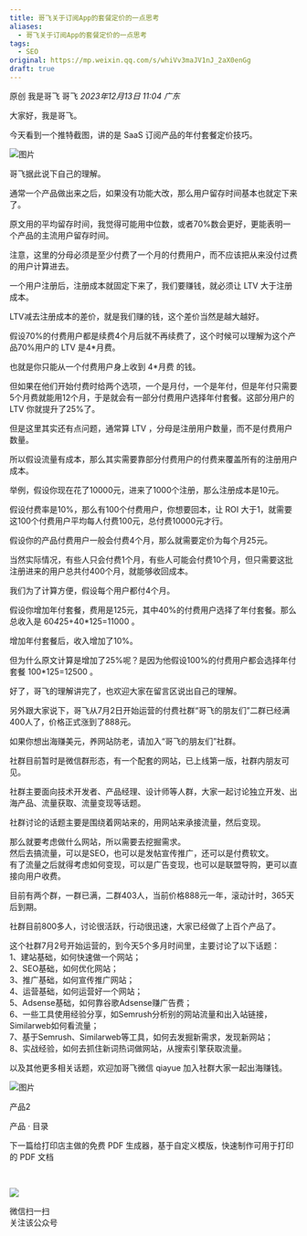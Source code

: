 ```yaml
---
title: 哥飞关于订阅App的套餐定价的一点思考
aliases:
  - 哥飞关于订阅App的套餐定价的一点思考
tags:
  - SEO
original: https://mp.weixin.qq.com/s/whiVv3maJV1nJ_2aX0enGg
draft: true
---
```



原创 我是哥飞 哥飞 _2023年12月13日 11:04_ _广东_

大家好，我是哥飞。  

今天看到一个推特截图，讲的是 SaaS 订阅产品的年付套餐定价技巧。

![图片](https://mmbiz.qpic.cn/sz_mmbiz_png/LBrX00GQeicuCk5hZlia9NXR4gV9jAbxtqxTgedzh5zqNs6JOPy7moVvxia3LY3iaVF2OMfS1qmrLiaicIt96VSBcuFw/640?wx_fmt=png&from=appmsg&tp=webp&wxfrom=5&wx_lazy=1&wx_co=1)

哥飞据此说下自己的理解。  

通常一个产品做出来之后，如果没有功能大改，那么用户留存时间基本也就定下来了。

原文用的平均留存时间，我觉得可能用中位数，或者70%数会更好，更能表明一个产品的主流用户留存时间。

注意，这里的分母必须是至少付费了一个月的付费用户，而不应该把从来没付过费的用户计算进去。

一个用户注册后，注册成本就固定下来了，我们要赚钱，就必须让 LTV 大于注册成本。

LTV减去注册成本的差价，就是我们赚的钱，这个差价当然是越大越好。

假设70%的付费用户都是续费4个月后就不再续费了，这个时候可以理解为这个产品70%用户的 LTV 是4*月费。

也就是你只能从一个付费用户身上收到 4*月费 的钱。

但如果在他们开始付费时给两个选项，一个是月付，一个是年付，但是年付只需要5个月费就能用12个月，于是就会有一部分付费用户选择年付套餐。这部分用户的 LTV 你就提升了25%了。

但是这里其实还有点问题，通常算 LTV ，分母是注册用户数量，而不是付费用户数量。

所以假设流量有成本，那么其实需要靠部分付费用户的付费来覆盖所有的注册用户成本。

举例，假设你现在花了10000元，进来了1000个注册，那么注册成本是10元。

假设付费率是10%，那么有100个付费用户，你想要回本，让 ROI 大于1，就需要这100个付费用户平均每人付费100元，总付费10000元才行。

假设你的产品付费用户一般会付费4个月，那么就需要定价为每个月25元。  

当然实际情况，有些人只会付费1个月，有些人可能会付费10个月，但只需要这批注册进来的用户总共付400个月，就能够收回成本。

我们为了计算方便，假设每个用户都付4个月。

假设你增加年付套餐，费用是125元，其中40%的付费用户选择了年付套餐。那么总收入是 60*4*25+40*125=11000 。

增加年付套餐后，收入增加了10%。

但为什么原文计算是增加了25%呢？是因为他假设100%的付费用户都会选择年付套餐 100*125=12500 。

好了，哥飞的理解讲完了，也欢迎大家在留言区说出自己的理解。  

另外跟大家说下，哥飞从7月2日开始运营的付费社群“哥飞的朋友们”二群已经满400人了，价格正式涨到了888元。  

如果你想出海赚美元，养网站防老，请加入“哥飞的朋友们”社群。

社群目前暂时是微信群形态，有一个配套的网站，已上线第一版，社群内朋友可见。  
  
社群主要面向技术开发者、产品经理、设计师等人群，大家一起讨论独立开发、出海产品、流量获取、流量变现等话题。  
  
社群讨论的话题主要是围绕着网站来的，用网站来承接流量，然后变现。  
  
那么就要考虑做什么网站，所以需要去挖掘需求。  
然后去搞流量，可以是SEO，也可以是发帖宣传推广，还可以是付费软文。  
有了流量之后就得考虑如何变现，可以是广告变现，也可以是联盟导购，更可以直接向用户收费。  
  
目前有两个群，一群已满，二群403人，当前价格888元一年，滚动计时，365天后到期。  
  
社群目前800多人，讨论很活跃，行动很迅速，大家已经做了上百个产品了。  
  
这个社群7月2号开始运营的，到今天5个多月时间里，主要讨论了以下话题：  
1、建站基础，如何快速做一个网站；  
2、SEO基础，如何优化网站；  
3、推广基础，如何宣传推广网站；  
4、运营基础，如何运营好一个网站；  
5、Adsense基础，如何靠谷歌Adsense赚广告费；  
6、一些工具使用经验分享，如Semrush分析别的网站流量和出入站链接，Similarweb如何看流量；  
7、基于Semrush、Similarweb等工具，如何去发掘新需求，发现新网站；  
8、实战经验，如何去抓住新词热词做网站，从搜索引擎获取流量。  
  
以及其他更多相关话题，欢迎加哥飞微信 qiayue 加入社群大家一起出海赚钱。

![图片](https://mmbiz.qpic.cn/sz_mmbiz_png/LBrX00GQeicsG8Pro6O9Hu75bIIiafZVPs3qlYeaNNJ1BpqNplEGgibL5m1bcq8a1N1rzoI5lia8aJjtHfgiaAADJJQ/640?wx_fmt=png&wxfrom=5&wx_lazy=1&wx_co=1&tp=webp)

  

产品2

产品 · 目录

下一篇给打印店主做的免费 PDF 生成器，基于自定义模版，快速制作可用于打印的 PDF 文档

​

![](https://mp.weixin.qq.com/mp/qrcode?scene=10000004&size=102&__biz=MjM5OTIzMzYyMA==&mid=2650081496&idx=1&sn=131a04ed41cdb2f6ced26cd3de491e40&send_time=)

微信扫一扫  
关注该公众号
